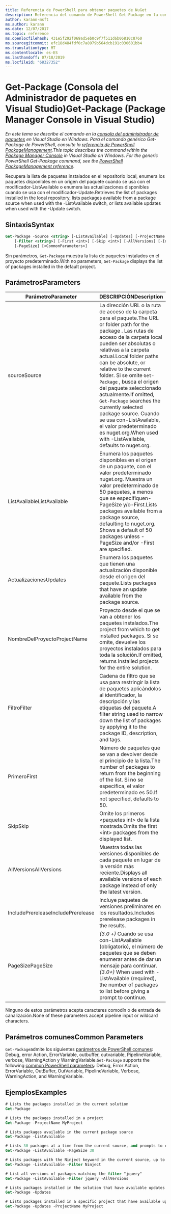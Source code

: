 ```yaml
---
title: Referencia de PowerShell para obtener paquetes de NuGet
description: Referencia del comando de PowerShell Get-Package en la consola del administrador de paquetes NuGet en Visual Studio.
author: karann-msft
ms.author: karann
ms.date: 12/07/2017
ms.topic: reference
ms.openlocfilehash: 431e5f292f069ad5eb0c9f7f511d6b06810c8760
ms.sourcegitcommit: efc18d484fdf0c7a8979b564dcb191c030601bb4
ms.translationtype: MT
ms.contentlocale: es-ES
ms.lasthandoff: 07/18/2019
ms.locfileid: "68327352"
---
```

# <a name="get-package-package-manager-console-in-visual-studio"></a><span data-ttu-id="444b4-103">Get-Package (Consola del Administrador de paquetes en Visual Studio)</span><span class="sxs-lookup"><span data-stu-id="444b4-103">Get-Package (Package Manager Console in Visual Studio)</span></span>

<span data-ttu-id="444b4-104">*En este tema se describe el comando en la [consola del administrador de paquetes](../../consume-packages/install-use-packages-powershell.md) en Visual Studio en Windows. Para el comando genérico Get-Package de PowerShell, consulte la [referencia de PowerShell PackageManagement](/powershell/module/packagemanagement/?view=powershell-6).*</span><span class="sxs-lookup"><span data-stu-id="444b4-104">*This topic describes the command within the [Package Manager Console](../../consume-packages/install-use-packages-powershell.md) in Visual Studio on Windows. For the generic PowerShell Get-Package command, see the [PowerShell PackageManagement reference](/powershell/module/packagemanagement/?view=powershell-6).*</span></span>

<span data-ttu-id="444b4-105">Recupera la lista de paquetes instalados en el repositorio local, enumera los paquetes disponibles en un origen del paquete cuando se usa con el modificador-ListAvailable o enumera las actualizaciones disponibles cuando se usa con el modificador-Update.</span><span class="sxs-lookup"><span data-stu-id="444b4-105">Retrieves the list of packages installed in the local repository, lists packages available from a package source when used with the -ListAvailable switch, or lists available updates when used with the -Update switch.</span></span>

## <a name="syntax"></a><span data-ttu-id="444b4-106">Sintaxis</span><span class="sxs-lookup"><span data-stu-id="444b4-106">Syntax</span></span>

```ps
Get-Package -Source <string> [-ListAvailable] [-Updates] [-ProjectName <string>]
    [-Filter <string>] [-First <int>] [-Skip <int>] [-AllVersions] [-IncludePrerelease]
    [-PageSize] [<CommonParameters>]
```

<span data-ttu-id="444b4-107">Sin parámetros, `Get-Package` muestra la lista de paquetes instalados en el proyecto predeterminado.</span><span class="sxs-lookup"><span data-stu-id="444b4-107">With no parameters, `Get-Package` displays the list of packages installed in the default project.</span></span>

## <a name="parameters"></a><span data-ttu-id="444b4-108">Parámetros</span><span class="sxs-lookup"><span data-stu-id="444b4-108">Parameters</span></span>

| <span data-ttu-id="444b4-109">Parámetro</span><span class="sxs-lookup"><span data-stu-id="444b4-109">Parameter</span></span> | <span data-ttu-id="444b4-110">DESCRIPCIÓN</span><span class="sxs-lookup"><span data-stu-id="444b4-110">Description</span></span> |
| --- | --- |
| <span data-ttu-id="444b4-111">source</span><span class="sxs-lookup"><span data-stu-id="444b4-111">Source</span></span> | <span data-ttu-id="444b4-112">La dirección URL o la ruta de acceso de la carpeta para el paquete.</span><span class="sxs-lookup"><span data-stu-id="444b4-112">The URL or folder path for the package .</span></span> <span data-ttu-id="444b4-113">Las rutas de acceso de la carpeta local pueden ser absolutas o relativas a la carpeta actual.</span><span class="sxs-lookup"><span data-stu-id="444b4-113">Local folder paths can be absolute, or relative to the current folder.</span></span> <span data-ttu-id="444b4-114">Si se omite `Get-Package` , busca el origen del paquete seleccionado actualmente.</span><span class="sxs-lookup"><span data-stu-id="444b4-114">If omitted, `Get-Package` searches the currently selected package source.</span></span> <span data-ttu-id="444b4-115">Cuando se usa con-ListAvailable, el valor predeterminado es nuget.org.</span><span class="sxs-lookup"><span data-stu-id="444b4-115">When used with -ListAvailable, defaults to nuget.org.</span></span> |
| <span data-ttu-id="444b4-116">ListAvailable</span><span class="sxs-lookup"><span data-stu-id="444b4-116">ListAvailable</span></span> | <span data-ttu-id="444b4-117">Enumera los paquetes disponibles en el origen de un paquete, con el valor predeterminado nuget.org. Muestra un valor predeterminado de 50 paquetes, a menos que se especifiquen-PageSize y/o-First.</span><span class="sxs-lookup"><span data-stu-id="444b4-117">Lists packages available from a package source, defaulting to nuget.org. Shows a default of 50 packages unless -PageSize and/or -First are specified.</span></span> |
| <span data-ttu-id="444b4-118">Actualizaciones</span><span class="sxs-lookup"><span data-stu-id="444b4-118">Updates</span></span> | <span data-ttu-id="444b4-119">Enumera los paquetes que tienen una actualización disponible desde el origen del paquete.</span><span class="sxs-lookup"><span data-stu-id="444b4-119">Lists packages that have an update available from the package source.</span></span> |
| <span data-ttu-id="444b4-120">NombreDelProyecto</span><span class="sxs-lookup"><span data-stu-id="444b4-120">ProjectName</span></span> | <span data-ttu-id="444b4-121">Proyecto desde el que se van a obtener los paquetes instalados.</span><span class="sxs-lookup"><span data-stu-id="444b4-121">The project from which to get installed packages.</span></span> <span data-ttu-id="444b4-122">Si se omite, devuelve los proyectos instalados para toda la solución.</span><span class="sxs-lookup"><span data-stu-id="444b4-122">If omitted, returns installed projects for the entire solution.</span></span> |
| <span data-ttu-id="444b4-123">Filtro</span><span class="sxs-lookup"><span data-stu-id="444b4-123">Filter</span></span> | <span data-ttu-id="444b4-124">Cadena de filtro que se usa para restringir la lista de paquetes aplicándolos al identificador, la descripción y las etiquetas del paquete.</span><span class="sxs-lookup"><span data-stu-id="444b4-124">A filter string used to narrow down the list of packages by applying it to the package ID, description, and tags.</span></span> |
| <span data-ttu-id="444b4-125">Primero</span><span class="sxs-lookup"><span data-stu-id="444b4-125">First</span></span> | <span data-ttu-id="444b4-126">Número de paquetes que se van a devolver desde el principio de la lista.</span><span class="sxs-lookup"><span data-stu-id="444b4-126">The number of packages to return from the beginning of the list.</span></span> <span data-ttu-id="444b4-127">Si no se especifica, el valor predeterminado es 50.</span><span class="sxs-lookup"><span data-stu-id="444b4-127">If not specified, defaults to 50.</span></span> |
| <span data-ttu-id="444b4-128">Skip</span><span class="sxs-lookup"><span data-stu-id="444b4-128">Skip</span></span> | <span data-ttu-id="444b4-129">Omite los primeros &lt;paquetes int&gt; de la lista mostrada.</span><span class="sxs-lookup"><span data-stu-id="444b4-129">Omits the first &lt;int&gt; packages from the displayed list.</span></span>  |
| <span data-ttu-id="444b4-130">AllVersions</span><span class="sxs-lookup"><span data-stu-id="444b4-130">AllVersions</span></span> | <span data-ttu-id="444b4-131">Muestra todas las versiones disponibles de cada paquete en lugar de la versión más reciente.</span><span class="sxs-lookup"><span data-stu-id="444b4-131">Displays all available versions of each package instead of only the latest version.</span></span> |
| <span data-ttu-id="444b4-132">IncludePrerelease</span><span class="sxs-lookup"><span data-stu-id="444b4-132">IncludePrerelease</span></span> | <span data-ttu-id="444b4-133">Incluye paquetes de versiones preliminares en los resultados.</span><span class="sxs-lookup"><span data-stu-id="444b4-133">Includes prerelease packages in the results.</span></span> |
| <span data-ttu-id="444b4-134">PageSize</span><span class="sxs-lookup"><span data-stu-id="444b4-134">PageSize</span></span> | <span data-ttu-id="444b4-135">*(3.0 +)* Cuando se usa con-ListAvailable (obligatorio), el número de paquetes que se deben enumerar antes de dar un mensaje para continuar.</span><span class="sxs-lookup"><span data-stu-id="444b4-135">*(3.0+)* When used with -ListAvailable (required), the number of packages to list before giving a prompt to continue.</span></span> |

<span data-ttu-id="444b4-136">Ninguno de estos parámetros acepta caracteres comodín o de entrada de canalización.</span><span class="sxs-lookup"><span data-stu-id="444b4-136">None of these parameters accept pipeline input or wildcard characters.</span></span>

## <a name="common-parameters"></a><span data-ttu-id="444b4-137">Parámetros comunes</span><span class="sxs-lookup"><span data-stu-id="444b4-137">Common Parameters</span></span>

<span data-ttu-id="444b4-138">`Get-Package`admite los siguientes [parámetros de PowerShell comunes](http://go.microsoft.com/fwlink/?LinkID=113216): Debug, error Action, ErrorVariable, outbuffer, outvariable, PipelineVariable, verbose, WarningAction y WarningVariable.</span><span class="sxs-lookup"><span data-stu-id="444b4-138">`Get-Package` supports the following [common PowerShell parameters](http://go.microsoft.com/fwlink/?LinkID=113216): Debug, Error Action, ErrorVariable, OutBuffer, OutVariable, PipelineVariable, Verbose, WarningAction, and WarningVariable.</span></span>

## <a name="examples"></a><span data-ttu-id="444b4-139">Ejemplos</span><span class="sxs-lookup"><span data-stu-id="444b4-139">Examples</span></span>

```ps
# Lists the packages installed in the current solution
Get-Package

# Lists the packages installed in a project
Get-Package -ProjectName MyProject

# Lists packages available in the current package source
Get-Package -ListAvailable

# Lists 30 packages at a time from the current source, and prompts to continue if more are available
Get-Package -ListAvailable -PageSize 30

# Lists packages with the Ninject keyword in the current source, up to 50
Get-Package -ListAvailable -Filter Ninject

# List all versions of packages matching the filter "jquery"
Get-Package -ListAvailable -Filter jquery -AllVersions

# Lists packages installed in the solution that have available updates
Get-Package -Updates

# Lists packages installed in a specific project that have available updates
Get-Package -Updates -ProjectName MyProject
```
